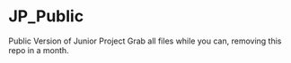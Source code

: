 # JP_Public
Public Version of Junior Project 
Grab all files while you can, removing this repo in a month.
